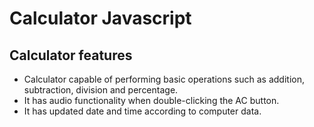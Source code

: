 # Calculator Javascript

## Calculator features
* Calculator capable of performing basic operations such as addition, subtraction, division and percentage.
* It has audio functionality when double-clicking the AC button.
* It has updated date and time according to computer data.
